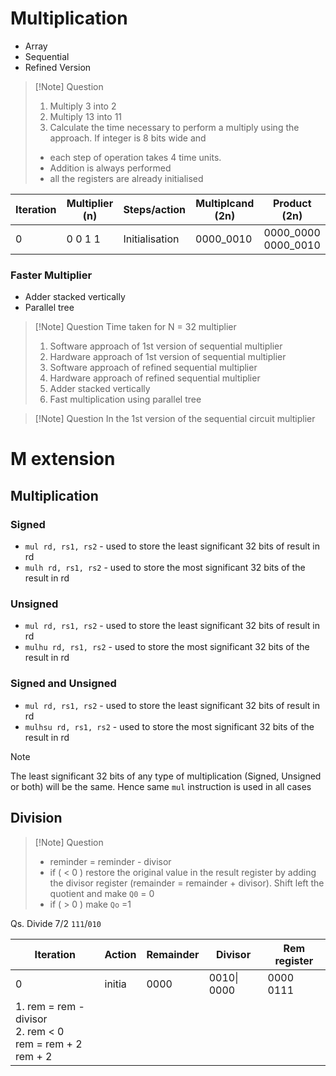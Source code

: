 
# Multiplication
- Array
- Sequential
- Refined Version

>[!Note] Question
>1. Multiply 3 into 2
>2. Multiply 13 into 11
>3. Calculate the time necessary to perform a multiply using the approach. If integer is 8 bits wide and 
>	- each step of operation takes 4 time units.  
>	- Addition is always performed 
>	- all the registers are already initialised

| Iteration | Multiplier (n) | Steps/action   | Multiplcand (2n) | Product (2n)           |
| --------- | -------------- | -------------- | ---------------- | ---------------------- |
| 0         | 0 0 1 1        | Initialisation | 0000_0010        | 0000_0000<br>0000_0010 |
### Faster Multiplier
- Adder stacked vertically
- Parallel tree

>[!Note] Question
>Time taken for N = 32 multiplier
>1. Software approach of 1st version of sequential multiplier
>2. Hardware approach of 1st version of sequential multiplier
>3. Software approach of refined sequential multiplier
>4. Hardware approach of refined sequential multiplier
>5. Adder stacked vertically
>6. Fast multiplication using parallel tree


>[!Note] Question
>In the 1st version of the sequential circuit multiplier 

# M extension
## Multiplication
### Signed
- `mul rd, rs1, rs2` - used to store the least significant 32 bits of result in rd
- `mulh rd, rs1, rs2` - used to store the most significant 32 bits of the result in rd
### Unsigned
- `mul rd, rs1, rs2` - used to store the least significant 32 bits of result in rd
- `mulhu rd, rs1, rs2` - used to store the most significant 32 bits of the result in rd
### Signed and Unsigned
- `mul rd, rs1, rs2` - used to store the least significant 32 bits of result in rd
- `mulhsu rd, rs1, rs2` - used to store the most significant 32 bits of the result in rd

>[!Note]
>The least significant 32 bits of any type of multiplication (Signed, Unsigned or both) will be the same. Hence same `mul` instruction is used in all cases
## Division
>[!Note] Question
>- reminder = reminder - divisor
>- if ( < 0 ) restore the original value in the result register by adding the divisor register (remainder = remainder + divisor). Shift left the quotient and make `Q0` = 0
>- if ( > 0 ) make `Qo` =1

Qs. Divide 7/2
`111`/`010`

| Iteration                                                                     | Action | Remainder | Divisor     | Rem register |
| ----------------------------------------------------------------------------- | ------ | --------- | ----------- | ------------ |
| 0                                                                             | initia | 0000      | 0010\| 0000 | 0000 0111    |
| 1. rem = rem - divisor<br>2. rem < 0<br>    rem = rem + 2<br>     rem + 2<br> |        |           |             |              |

